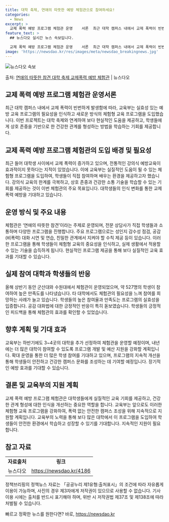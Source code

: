 ```yaml
---
title: 대학 축제, 연애의 따뜻한 예방 체험관으로 참여하세요!
categories:
  - News
excerpt: >
  교제 폭력 예방 프로그램 체험관 운영    서론  최근 대학 캠퍼스 내에서 교제 폭력이 빈번하게 발생함에 따…
feature_text: >
  ## 뉴스다오 실시간 뉴스 속보입니다.

  교제 폭력 예방 프로그램 체험관 운영    서론  최근 대학 캠퍼스 내에서 교제 폭력이 빈번하게 발생함에 따…
image: 'https://newsdao.kr/res/images/meta/newsdao_breakingnews.jpg'
---
```


![뉴스다오 속보](https://newsdao.kr/res/images/meta/newsdao_breakingnews.jpg)

<p>출처: <a href="https://newsdao.kr/4186" rel="dofollow">연애의 따뜻한 참견 대학 축제 교제폭력 예방 체험관</a> | 뉴스다오</p>

<h2 data-ke-size="size26">교제 폭력 예방 프로그램 체험관 운영서론</h2>
<p data-ke-size="size16">최근 대학 캠퍼스 내에서 교제 폭력이 빈번하게 발생함에 따라, 교육부는 실효성 있는 예방 교육 프로그램의 필요성을 인식하고 새로운 방식의 체험형 교육 프로그램을 도입했습니다. 이번 프로젝트는 대학 축제와 연계하여 보다 현실적인 도움을 제공하고, 학생들에게 상호 존중을 기반으로 한 건강한 관계를 형성하는 방법을 학습하는 기회를 제공합니다.</p>

<h2 data-ke-size="size26">교제 폭력 예방 프로그램 체험관의 도입 배경 및 필요성</h2>
<p data-ke-size="size16">최근 들어 대학생 사이에서 교제 폭력이 증가하고 있으며, 전통적인 강의식 예방교육이 효과적이지 못하다는 지적이 있었습니다. 이에 교육부는 실질적인 도움이 될 수 있는 체험형 프로그램을 도입하여, 학생들이 직접 참여하며 배우는 환경을 제공하고자 했습니다. 강의식 교육의 한계를 극복하고, 상호 존중과 건강한 소통 기술을 학습할 수 있는 기회를 제공하는 것이 이번 체험관의 주요 목표입니다. 대학생들의 인식 변화를 통한 교제 폭력 예방을 기대하고 있습니다.</p>

<h2 data-ke-size="size26">운영 방식 및 주요 내용</h2>
<p data-ke-size="size16">체험관은 ‘연애의 따뜻한 참견’이라는 주제로 운영되며, 전문 상담사가 직접 학생들과 소통하며 다양한 프로그램을 진행합니다. 주요 프로그램으로는 성인지 감수성 점검, 공감(비폭력) 대화 시연 및 연습, 친밀한 관계에서 지켜야 할 수칙 제공 등이 있습니다. 이러한 프로그램을 통해 학생들이 체험형 교육의 중요성을 인식하고, 실제 생활에서 적용할 수 있는 기술을 습득하게 됩니다. 현실적인 프로그램 제공을 통해 보다 실질적인 교육 효과를 기대할 수 있습니다.</p>

<h2 data-ke-size="size26">실제 참여 대학과 학생들의 반응</h2>
<p data-ke-size="size16">올해 상반기 동안 군산대와 수원대에서 체험관이 운영되었으며, 약 527명의 학생이 참여하여 높은 만족도를 나타냈습니다. 타 대학에서도 체험관의 필요성을 느껴 참여를 희망하는 사례가 늘고 있습니다. 학생들의 높은 참여율과 만족도는 프로그램의 실효성을 입증합니다. 공감 대화법에 대한 긍정적인 반응이 특히 돋보였습니다. 학생들의 긍정적인 피드백을 통해 체험관의 효과를 확인할 수 있었습니다.</p>

<h2 data-ke-size="size26">향후 계획 및 기대 효과</h2>
<p data-ke-size="size16">교육부는 하반기에도 3~4곳의 대학을 추가 선정하여 체험관을 운영할 예정이며, 내년에는 더 많은 대학이 참여할 수 있도록 프로그램 개발 및 예산 지원을 강화할 계획입니다. 확대 운영을 통한 더 많은 학생 참여를 기대하고 있으며, 프로그램의 지속적 개선을 통해 학생들이 안전하고 건강한 캠퍼스 문화를 조성하는 데 기여할 예정입니다. 장기적인 예방 효과를 기대할 수 있습니다.</p>

<h2 data-ke-size="size26">결론 및 교육부의 지원 계획</h2>
<p data-ke-size="size16">교제 폭력 예방 프로그램 체험관은 대학생들에게 실질적인 교육 기회를 제공하고, 건강한 관계 형성에 대한 인식을 개선하는 중요한 역할을 합니다. 교육부는 앞으로도 이러한 체험형 교육 프로그램을 강화하여, 폭력 없는 안전한 캠퍼스 조성을 위해 지속적으로 지원할 계획입니다. 교육부의 노력을 통해 보다 많은 대학에서 이 프로그램을 도입하여 학생들이 안전한 환경에서 학습하고 성장할 수 있기를 기대합니다. 지속적인 지원이 필요합니다.</p>

<h2 data-ke-size="size26">참고 자료</h2>
<table>
  <tbody>
    <tr>
      <td style="text-align: center; height: 17px;"><b>자료출처</b></td>
      <td style="text-align: center; height: 17px;"><b>링크</b></td>
    </tr>
    <tr>
      <td style="text-align: center; height: 17px;">뉴스다오</td>
      <td style="text-align: center; height: 17px;"><a href="https://newsdao.kr/4186">https://newsdao.kr/4186</a></td>
    </tr>
  </tbody>
</table>

<p data-ke-size="size16">정책브리핑의 정책뉴스 자료는 「공공누리 제1유형:출처표시」의 조건에 따라 자유롭게 이용이 가능하며, 사진의 경우 제3자에게 저작권이 있으므로 사용할 수 없습니다. 기사 이용 시에는 출처를 반드시 표기해야 하며, 위반 시 저작권법 제37조 및 제138조에 따라 처벌될 수 있습니다.</p> 

빠르고 정확한 뉴스를 원한다면? 바로, <a href="https://newsdao.kr" rel="dofollow">https://newsdao.kr</a>


